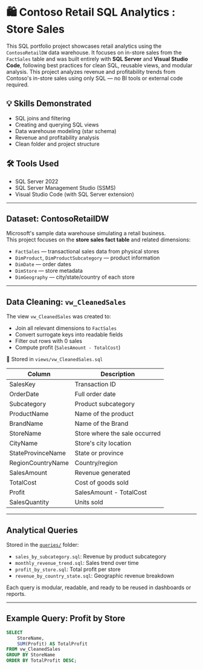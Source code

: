 # 🛍️ Contoso Retail SQL Analytics : Store Sales

This SQL portfolio project showcases retail analytics using the `ContosoRetailDW` data warehouse. It focuses on in-store sales from the `FactSales` table and was built entirely with **SQL Server** and **Visual Studio Code**, following best practices for clean SQL, reusable views, and modular analysis. This project analyzes revenue and profitability trends from Contoso's in-store sales using only SQL — no BI tools or external code required.

## 💡 Skills Demonstrated
- SQL joins and filtering  
- Creating and querying SQL views  
- Data warehouse modeling (star schema)  
- Revenue and profitability analysis  
- Clean folder and project structure

## 🛠 Tools Used
- SQL Server 2022  
- SQL Server Management Studio (SSMS)  
- Visual Studio Code (with SQL Server extension)

---

## Dataset: ContosoRetailDW

Microsoft's sample data warehouse simulating a retail business.  
This project focuses on the **store sales fact table** and related dimensions:

- `FactSales` — transactional sales data from physical stores
- `DimProduct`, `DimProductSubcategory` — product information
- `DimDate` — order dates
- `DimStore` — store metadata
- `DimGeography` — city/state/country of each store

---

## Data Cleaning: `vw_CleanedSales`

The view `vw_CleanedSales` was created to:
- Join all relevant dimensions to `FactSales`
- Convert surrogate keys into readable fields
- Filter out rows with 0 sales
- Compute profit (`SalesAmount - TotalCost`)

📁 Stored in `views/vw_CleanedSales.sql`

| Column | Description |
|--------|-------------|
| SalesKey | Transaction ID |
| OrderDate | Full order date |
| Subcategory | Product subcategory |
| ProductName | Name of the product |
| BrandName | Name of the Brand |
| StoreName | Store where the sale occurred |
| CityName | Store's city location |
| StateProvinceName | State or province |
| RegionCountryName | Country/region |
| SalesAmount | Revenue generated |
| TotalCost | Cost of goods sold |
| Profit | SalesAmount - TotalCost |
| SalesQuantity | Units sold |

---

## Analytical Queries

Stored in the [`queries/`](./queries/) folder:

- `sales_by_subcategory.sql`: Revenue by product subcategory
- `monthly_revenue_trend.sql`: Sales trend over time
- `profit_by_store.sql`: Total profit per store
- `revenue_by_country_state.sql`: Geographic revenue breakdown

Each query is modular, readable, and ready to be reused in dashboards or reports.

---

## Example Query: Profit by Store

```sql
SELECT
    StoreName,
    SUM(Profit) AS TotalProfit
FROM vw_CleanedSales
GROUP BY StoreName
ORDER BY TotalProfit DESC;
